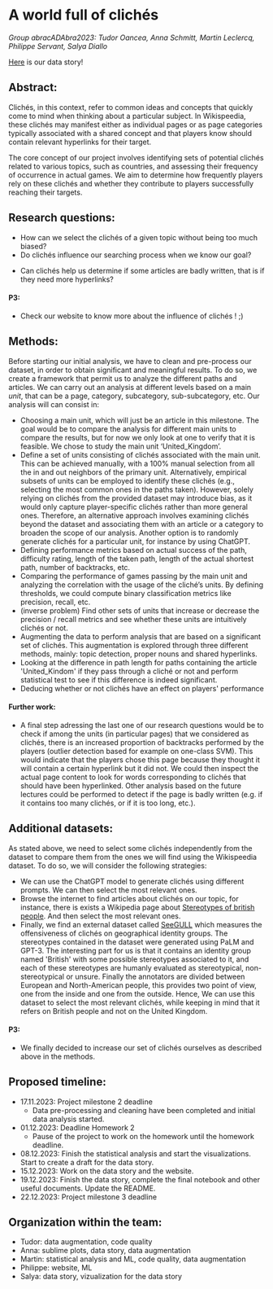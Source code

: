 # A world full of clichés

_Group abracADAbra2023: Tudor Oancea, Anna Schmitt, Martin Leclercq, Philippe Servant, Salya Diallo_

[Here](https://philippe-s01.github.io/abracADAbra2023/) is our data story!

## Abstract:
Clichés, in this context, refer to common ideas and concepts that quickly come to mind when thinking about a particular subject. In Wikispeedia, these clichés may manifest either as individual pages or as page categories typically associated with a shared concept and that players know should contain relevant hyperlinks for their target.

The core concept of our project involves identifying sets of potential clichés related to various topics, such as countries, and assessing their frequency of occurrence in actual games. We aim to determine how frequently players rely on these clichés and whether they contribute to players successfully reaching their targets.


## Research questions:
- How can we select the clichés of a given topic without being too much biased?
- Do clichés influence our searching process when we know our goal?
<!-- TODO: reformulate this 3rd question -->
- Can clichés help us determine if some articles are badly written, that is if they need more hyperlinks?
#### P3:
- Check our website to know more about the influence of clichés ! ;)


## Methods:
Before starting our initial analysis, we have to clean and pre-process our dataset, in order to obtain significant and meaningful results. To do so, we create a framework that permit us to analyze the different paths and articles. We can carry out an analysis at different levels based on a main *unit*, that can be a page, category, subcategory, sub-subcategory, etc. Our analysis will can consist in:
- Choosing a main unit, which will just be an article in this milestone. The goal would be to compare the analysis for different main units to compare the results, but for now we only look at one to verify that it is feasible. We chose to study the main unit ‘United_Kingdom’.
- Define a set of units consisting of clichés associated with the main unit. This can be achieved manually, with a 100% manual selection from all the in and out neighbors of the primary unit. Alternatively, empirical subsets of units can be employed to identify these clichés (e.g., selecting the most common ones in the paths taken). However, solely relying on clichés from the provided dataset may introduce bias, as it would only capture player-specific clichés rather than more general ones. Therefore, an alternative approach involves examining clichés beyond the dataset and associating them with an article or a category to broaden the scope of our analysis. Another option is to randomly generate clichés for a particular unit, for instance by using ChatGPT.
- Defining performance metrics based on actual success of the path, difficulty rating, length of the taken path, length of the actual shortest path, number of backtracks, etc.
- Comparing the performance of games passing by the main unit and analyzing the correlation with the usage of the cliché’s units. By defining thresholds, we could compute binary classification metrics like precision, recall, etc.
- (inverse problem) Find other sets of units that increase or decrease the precision / recall metrics and see whether these units are intuitively clichés or not.
- Augmenting the data to perform analysis that are based on a significant set of clichés. This augmentation is explored through three different methods, mainly: topic detection, proper nouns and shared hyperlinks. 
- Looking at the difference in path length for paths containing the article 'United_Kindom' if they pass through a cliché or not and perform statistical test to see if this difference is indeed significant. 
- Deducing whether or not clichés have an effect on players' performance

#### Further work:
- A final step adressing the last one of our research questions would be to check if among the units (in particular pages) that we considered as clichés, there is an increased proportion of backtracks performed by the players (outlier detection based for example on one-class SVM). This would indicate that the players chose this page because they thought it will contain a certain hyperlink but it did not. We could then inspect the actual page content to look for words corresponding to clichés that should have been hyperlinked. Other analysis based on the future lectures could be performed to detect if the page is badly written (e.g. if it contains too many clichés, or if it is too long, etc.).

## Additional datasets:
As stated above, we need to select some clichés independently from the dataset to compare them from the ones we will find using the Wikispeedia dataset. To do so, we will consider the following strategies:
- We can use the ChatGPT model to generate clichés using different prompts. We can then select the most relevant ones.
- Browse the internet to find articles about clichés on our topic, for instance, there is exists a Wikipedia page about [Stereotypes of british people](https://en.wikipedia.org/wiki/Stereotypes_of_British_people). And then select the most relevant ones.
- Finally, we find an external dataset called [SeeGULL](https://github.com/google-research-datasets/seegull) which measures the offensiveness of clichés on geographical identity groups. The stereotypes contained in the dataset were generated using PaLM and GPT-3. The interesting part for us is that it contains an identity group named 'British' with some possible stereotypes associated to it, and each of these stereotypes are humanly evaluated as stereotypical, non-stereotypical or unsure. Finally the annotators are divided between European and North-American people, this provides two point of view, one from the inside and one from the outside. Hence, We can use this dataset to select the most relevant clichés, while keeping in mind that it refers on British people and not on the United Kingdom.
#### P3:
- We finally decided to increase our set of clichés ourselves as described above in the methods. 


## Proposed timeline:
- 17.11.2023: Project milestone 2 deadline
    - Data pre-processing and cleaning have been completed and initial data analysis started. 
- 01.12.2023: Deadline Homework 2
    - Pause of the project to work on the homework until the homework deadline.
- 08.12.2023: Finish the statistical analysis and start the visualizations. Start to create a draft for the data story.
- 15.12.2023: Work on the data story and the website.
- 19.12.2023: Finish the data story, complete the final notebook and other useful documents. Update the README.
- 22.12.2023: Project milestone 3 deadline


## Organization within the team:
- Tudor: data augmentation, code quality
- Anna: sublime plots, data story, data augmentation
- Martin: statistical analysis and ML, code quality, data augmentation
- Philippe: website, ML
- Salya: data story, vizualization for the data story
